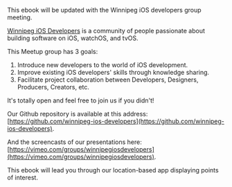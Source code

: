 This ebook will be updated with the Winnipeg iOS developers group meeting.

[Winnipeg iOS Developers]() is a community of people passionate about building software on iOS, watchOS, and tvOS.

This Meetup group has 3 goals:

1. Introduce new developers to the world of iOS development.
2. Improve existing iOS developers' skills through knowledge sharing. 
3. Facilitate project collaboration between Developers, Designers, Producers, Creators, etc.

It's totally open and feel free to join us if you didn't!

Our Github repository is available at this address: [https://github.com/winnipeg-ios-developers](https://github.com/winnipeg-ios-developers).

And the screencasts of our presentations here: [https://vimeo.com/groups/winnipegiosdevelopers](https://vimeo.com/groups/winnipegiosdevelopers).

This ebook will lead you through our location-based app displaying points of interest.